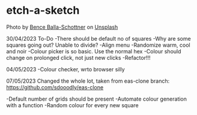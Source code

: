 # etch-a-sketch

Photo by <a href="https://unsplash.com/fr/@ballaschottner?utm_source=unsplash&utm_medium=referral&utm_content=creditCopyText">Bence Balla-Schottner</a> on <a href="https://unsplash.com/photos/9duHH_ZLCs4?utm_source=unsplash&utm_medium=referral&utm_content=creditCopyText">Unsplash</a>
  

30/04/2023
To-Do
-There should be default no of squares
-Why are some squares going out? Unable to divide?
-Align menu
-Randomize warm, cool and noir
-Colour picker is so basic. Use the normal hex
-Colour should change on prolonged click, not just new clicks
-Refactor!!!

04/05/2023
-Colour checker, wrto browser silly

07/05/2023
Changed the whole lot, taken from eas-clone branch: https://github.com/sdooodly/eas-clone

-Default number of grids should be present
-Automate colour generation with a function
-Random colour for every new square